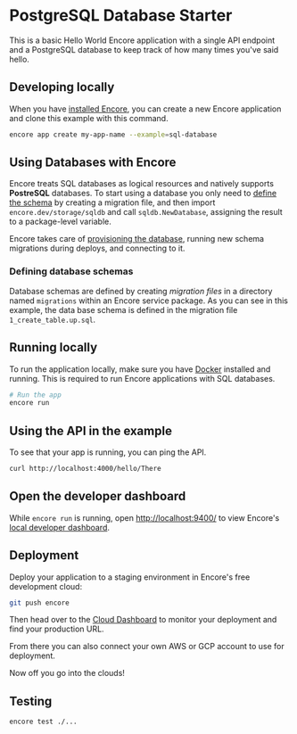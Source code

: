 # PostgreSQL Database Starter

This is a basic Hello World Encore application with a single API endpoint and a PostgreSQL database to keep track of how many times you've said hello.

## Developing locally

When you have [installed Encore](https://encore.dev/docs/install), you can create a new Encore application and clone this example with this command.

```bash
encore app create my-app-name --example=sql-database
```

## Using Databases with Encore

Encore treats SQL databases as logical resources and natively supports **PostreSQL** databases.
To start using a database you only need to [define the schema](https://encore.dev/docs/primitives/databases#defining-a-database-schema) by creating a migration file, and then import `encore.dev/storage/sqldb` and call `sqldb.NewDatabase`, assigning the result to a package-level variable.

Encore takes care of [provisioning the database](https://encore.dev/docs/primitives/databases#provisioning-databases), running new schema migrations during deploys, and connecting to it.

### Defining database schemas

Database schemas are defined by creating *migration files* in a directory named `migrations`
within an Encore service package. As you can see in this example, the data base schema is defined in the migration file `1_create_table.up.sql`.

## Running locally

To run the application locally, make sure you have [Docker](https://docker.com) installed and running. This is required to run Encore applications with SQL databases.

```bash
# Run the app
encore run
```

## Using the API in the example

To see that your app is running, you can ping the API.

```bash
curl http://localhost:4000/hello/There
```

## Open the developer dashboard

While `encore run` is running, open <http://localhost:9400/> to view Encore's [local developer dashboard](/docs/observability/dev-dash).

## Deployment

Deploy your application to a staging environment in Encore's free development cloud:

```bash
git push encore
```

Then head over to the [Cloud Dashboard](https://app.encore.dev) to monitor your deployment and find your production URL.

From there you can also connect your own AWS or GCP account to use for deployment.

Now off you go into the clouds!

## Testing

```bash
encore test ./...
```